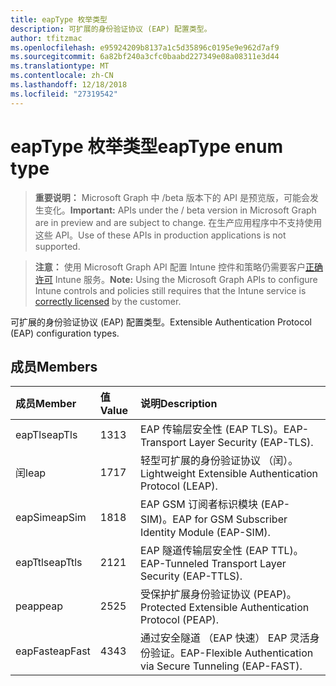 ```yaml
---
title: eapType 枚举类型
description: 可扩展的身份验证协议 (EAP) 配置类型。
author: tfitzmac
ms.openlocfilehash: e95924209b8137a1c5d35896c0195e9e962d7af9
ms.sourcegitcommit: 6a82bf240a3cfc0baabd227349e08a08311e3d44
ms.translationtype: MT
ms.contentlocale: zh-CN
ms.lasthandoff: 12/18/2018
ms.locfileid: "27319542"
---
```

# <a name="eaptype-enum-type"></a><span data-ttu-id="e5148-103">eapType 枚举类型</span><span class="sxs-lookup"><span data-stu-id="e5148-103">eapType enum type</span></span>

> <span data-ttu-id="e5148-104">**重要说明：** Microsoft Graph 中 /beta 版本下的 API 是预览版，可能会发生变化。</span><span class="sxs-lookup"><span data-stu-id="e5148-104">**Important:** APIs under the / beta version in Microsoft Graph are in preview and are subject to change.</span></span> <span data-ttu-id="e5148-105">在生产应用程序中不支持使用这些 API。</span><span class="sxs-lookup"><span data-stu-id="e5148-105">Use of these APIs in production applications is not supported.</span></span>

> <span data-ttu-id="e5148-106">**注意：** 使用 Microsoft Graph API 配置 Intune 控件和策略仍需要客户[正确许可](https://go.microsoft.com/fwlink/?linkid=839381) Intune 服务。</span><span class="sxs-lookup"><span data-stu-id="e5148-106">**Note:** Using the Microsoft Graph APIs to configure Intune controls and policies still requires that the Intune service is [correctly licensed](https://go.microsoft.com/fwlink/?linkid=839381) by the customer.</span></span>

<span data-ttu-id="e5148-107">可扩展的身份验证协议 (EAP) 配置类型。</span><span class="sxs-lookup"><span data-stu-id="e5148-107">Extensible Authentication Protocol (EAP) configuration types.</span></span>
## <a name="members"></a><span data-ttu-id="e5148-108">成员</span><span class="sxs-lookup"><span data-stu-id="e5148-108">Members</span></span>
|<span data-ttu-id="e5148-109">成员</span><span class="sxs-lookup"><span data-stu-id="e5148-109">Member</span></span>|<span data-ttu-id="e5148-110">值</span><span class="sxs-lookup"><span data-stu-id="e5148-110">Value</span></span>|<span data-ttu-id="e5148-111">说明</span><span class="sxs-lookup"><span data-stu-id="e5148-111">Description</span></span>|
|:---|:---|:---|
|<span data-ttu-id="e5148-112">eapTls</span><span class="sxs-lookup"><span data-stu-id="e5148-112">eapTls</span></span>|<span data-ttu-id="e5148-113">13</span><span class="sxs-lookup"><span data-stu-id="e5148-113">13</span></span>|<span data-ttu-id="e5148-114">EAP 传输层安全性 (EAP TLS)。</span><span class="sxs-lookup"><span data-stu-id="e5148-114">EAP-Transport Layer Security (EAP-TLS).</span></span>|
|<span data-ttu-id="e5148-115">闰</span><span class="sxs-lookup"><span data-stu-id="e5148-115">leap</span></span>|<span data-ttu-id="e5148-116">17</span><span class="sxs-lookup"><span data-stu-id="e5148-116">17</span></span>|<span data-ttu-id="e5148-117">轻型可扩展的身份验证协议 （闰）。</span><span class="sxs-lookup"><span data-stu-id="e5148-117">Lightweight Extensible Authentication Protocol (LEAP).</span></span>|
|<span data-ttu-id="e5148-118">eapSim</span><span class="sxs-lookup"><span data-stu-id="e5148-118">eapSim</span></span>|<span data-ttu-id="e5148-119">18</span><span class="sxs-lookup"><span data-stu-id="e5148-119">18</span></span>|<span data-ttu-id="e5148-120">EAP GSM 订阅者标识模块 (EAP-SIM)。</span><span class="sxs-lookup"><span data-stu-id="e5148-120">EAP for GSM Subscriber Identity Module (EAP-SIM).</span></span>|
|<span data-ttu-id="e5148-121">eapTtls</span><span class="sxs-lookup"><span data-stu-id="e5148-121">eapTtls</span></span>|<span data-ttu-id="e5148-122">21</span><span class="sxs-lookup"><span data-stu-id="e5148-122">21</span></span>|<span data-ttu-id="e5148-123">EAP 隧道传输层安全性 (EAP TTL)。</span><span class="sxs-lookup"><span data-stu-id="e5148-123">EAP-Tunneled Transport Layer Security (EAP-TTLS).</span></span>|
|<span data-ttu-id="e5148-124">peap</span><span class="sxs-lookup"><span data-stu-id="e5148-124">peap</span></span>|<span data-ttu-id="e5148-125">25</span><span class="sxs-lookup"><span data-stu-id="e5148-125">25</span></span>|<span data-ttu-id="e5148-126">受保护扩展身份验证协议 (PEAP)。</span><span class="sxs-lookup"><span data-stu-id="e5148-126">Protected Extensible Authentication Protocol (PEAP).</span></span>|
|<span data-ttu-id="e5148-127">eapFast</span><span class="sxs-lookup"><span data-stu-id="e5148-127">eapFast</span></span>|<span data-ttu-id="e5148-128">43</span><span class="sxs-lookup"><span data-stu-id="e5148-128">43</span></span>|<span data-ttu-id="e5148-129">通过安全隧道 （EAP 快速） EAP 灵活身份验证。</span><span class="sxs-lookup"><span data-stu-id="e5148-129">EAP-Flexible Authentication via Secure Tunneling (EAP-FAST).</span></span>|





